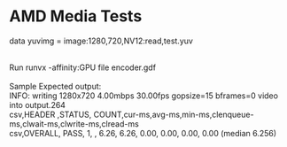 # AMD Media Tests

data yuvimg  = image:1280,720,NV12:read,test.yuv<br>

<br>
Run runvx -affinity:GPU file encoder.gdf<br>
<br>
Sample Expected output:<br>
INFO: writing 1280x720 4.00mbps 30.00fps gopsize=15 bframes=0 video into output.264<br>
csv,HEADER ,STATUS, COUNT,cur-ms,avg-ms,min-ms,clenqueue-ms,clwait-ms,clwrite-ms,clread-ms<br>
csv,OVERALL,  PASS,     1,      ,  6.26,  6.26,  0.00,  0.00,  0.00,  0.00 (median 6.256)<br>
